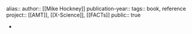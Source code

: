 alias::
author:: [[Mike Hockney]] 
publication-year::
tags:: book, reference
project:: [[AMT]], [[X-Science]], [[FACTs]] 
public:: true

-